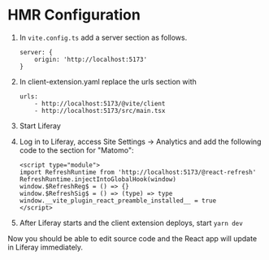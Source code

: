 # HMR Configuration

1. In `vite.config.ts` add a server section as follows.
	```
	server: {
		origin: 'http://localhost:5173'
	}
	```

1. In client-extension.yaml replace the urls section with
	```
    urls:
        - http://localhost:5173/@vite/client
        - http://localhost:5173/src/main.tsx
	```

1. Start Liferay

1. Log in to Liferay, access Site Settings -> Analytics and add the following code to the section for "Matomo":

	```
	<script type="module">
	import RefreshRuntime from 'http://localhost:5173/@react-refresh'
	RefreshRuntime.injectIntoGlobalHook(window)
	window.$RefreshReg$ = () => {}
	window.$RefreshSig$ = () => (type) => type
	window.__vite_plugin_react_preamble_installed__ = true
	</script>
	```

1. After Liferay starts and the client extension deploys, start `yarn dev`

Now you should be able to edit source code and the React app will update in Liferay immediately.